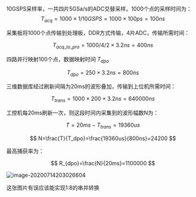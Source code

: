 #

10GSPS采样率，一共四片5GSa/s的ADC交替采样。1000个点的采样时间为： 
$$
T_{acq}=1000 \times 1/10GSPS=1000 \times 100ps=100ns
$$

采集板将1000个点传输到处理板，DDR方式传输，4片ADC，传输所需时间：  

$$
T_{acq\_to\_pro}=1000/4/2\times3.2ns=400ns
$$

四路并行映射100个点，数据映射时间 $T_{dpo}$  

$$
T_{dpo}=250\times3.2ns=800ns
$$

三维数据库经过刷新间隔为20ms的波形叠加，传输到上位机所需时间：  

$$
T_{trans}=1000 \times 200 \times 3.2ns=640000ns
$$

工控机每20ms刷新一次，则这段时间内采集到的波形幅数N为：  

$$
T=20ms-T_{trans}=19360us
$$

$$
N=\frac{T}{T_dpo}=\frac{19360us}{800ns}=24200
$$

最高捕获率为：  

$$
R_{dpo}=\frac{N}{20ms}=1100000
$$

![image-20200714203026604](../pics/iserdes1_6.png)

这张图片有误应该能实现1:8的串并转换
